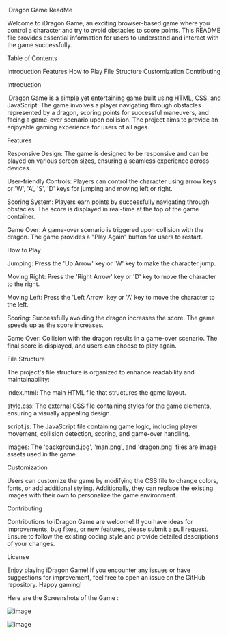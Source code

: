 
iDragon Game ReadMe

Welcome to iDragon Game, an exciting browser-based game where you control a character and try to avoid obstacles to score points. This README file provides essential information for users to understand and interact with the game successfully.


Table of Contents


Introduction
Features
How to Play
File Structure
Customization
Contributing

Introduction


iDragon Game is a simple yet entertaining game built using HTML, CSS, and JavaScript. The game involves a player navigating through obstacles represented by a dragon, scoring points for successful maneuvers, and facing a game-over scenario upon collision. The project aims to provide an enjoyable gaming experience for users of all ages.

Features


Responsive Design: The game is designed to be responsive and can be played on various screen sizes, ensuring a seamless experience across devices.

User-friendly Controls: Players can control the character using arrow keys or 'W', 'A', 'S', 'D' keys for jumping and moving left or right.

Scoring System: Players earn points by successfully navigating through obstacles. The score is displayed in real-time at the top of the game container.

Game Over: A game-over scenario is triggered upon collision with the dragon. The game provides a "Play Again" button for users to restart.

How to Play


Jumping: Press the 'Up Arrow' key or 'W' key to make the character jump.

Moving Right: Press the 'Right Arrow' key or 'D' key to move the character to the right.

Moving Left: Press the 'Left Arrow' key or 'A' key to move the character to the left.

Scoring: Successfully avoiding the dragon increases the score. The game speeds up as the score increases.

Game Over: Collision with the dragon results in a game-over scenario. The final score is displayed, and users can choose to play again.

File Structure


The project's file structure is organized to enhance readability and maintainability:

index.html: The main HTML file that structures the game layout.

style.css: The external CSS file containing styles for the game elements, ensuring a visually appealing design.

script.js: The JavaScript file containing game logic, including player movement, collision detection, scoring, and game-over handling.

Images: The 'background.jpg', 'man.png', and 'dragon.png' files are image assets used in the game.

Customization


Users can customize the game by modifying the CSS file to change colors, fonts, or add additional styling. Additionally, they can replace the existing images with their own to personalize the game environment.

Contributing


Contributions to iDragon Game are welcome! If you have ideas for improvements, bug fixes, or new features, please submit a pull request. Ensure to follow the existing coding style and provide detailed descriptions of your changes.

License


Enjoy playing iDragon Game! If you encounter any issues or have suggestions for improvement, feel free to open an issue on the GitHub repository. Happy gaming!


Here are the Screenshots of the Game : 



![image](https://github.com/swbn-0505/iDragon/assets/143292667/3d854d13-7e9f-4832-be2a-babd1af570f1)



![image](https://github.com/swbn-0505/iDragon/assets/143292667/aee86df6-fc15-45db-8f18-123c04b3050e)
